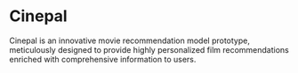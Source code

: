 # Cinepal
Cinepal is an innovative movie recommendation model prototype, meticulously designed to provide highly personalized film recommendations enriched with comprehensive information to users.
